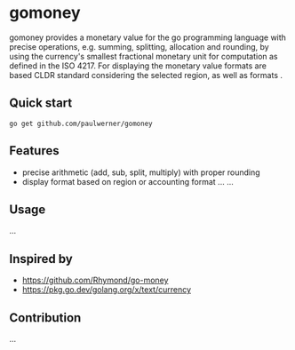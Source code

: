 # gomoney

gomoney provides a monetary value for the go programming language with precise operations, e.g. summing,  splitting, allocation and rounding, by using the currency's smallest fractional monetary unit for computation as defined in the ISO 4217.
For displaying the monetary value formats are based CLDR standard considering the selected region, as well as formats .

## Quick start
`go get github.com/paulwerner/gomoney`

## Features
- precise arithmetic (add, sub, split, multiply) with proper rounding
- display format based on region or accounting format
...
...

## Usage
...


## Inspired by
- https://github.com/Rhymond/go-money
- https://pkg.go.dev/golang.org/x/text/currency

## Contribution
...